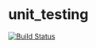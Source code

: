 # unit_testing

[![Build Status](https://travis-ci.com/DaniilRoman/unit_testing.svg?branch=master)](https://travis-ci.com/DaniilRoman/unit_testing)
